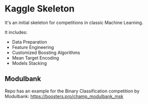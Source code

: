# Kaggle Skeleton
It's an initial skeleton for competitions in classic Machine Learning.

It includes:
* Data Preparation
* Feature Engineering
* Customized Boosting Algorithms
* Mean Target Encoding
* Models Stacking

## Modulbank
Repo has an example for the Binary Classification competition by Modulbank:
https://boosters.pro/champ_modulbank_msk
